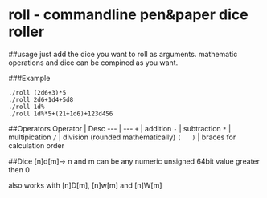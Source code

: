 # roll - commandline pen&paper dice roller


##usage
just add the dice you want to roll as arguments.
mathematic operations and dice can be compined as you want.

###Example
```
./roll (2d6+3)*5
./roll 2d6+1d4+5d8
./roll 1d%
./roll 1d%*5+(21+1d6)+123d456
```

##Operators
Operator | Desc
--- | --- 
 `+` | addition
 `-` | subtraction
 `*`  | multipication
 `/` | division (rounded mathematically)
 `(   )` | braces for calculation order

##Dice
[n]d[m]-> n and m can be any numeric unsigned 64bit value greater then 0

also works with [n]D[m], [n]w[m] and [n]W[m]






